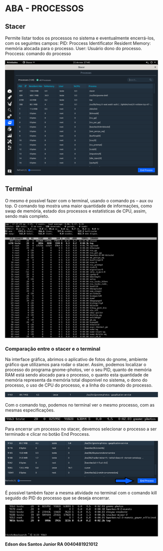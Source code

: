 # ABA - PROCESSOS

## Stacer
<p align="justify">

Permite listar todos os processos no sistema e eventualmente encerrá-los, com os seguintes campos:
PID: Proccess Identificator
Resident Memory: memória alocada para o processo.
User: Usuário dono do processo.
Proccess: comando do processo

<img src="docs/Edson/images/stacer-processes.png">

## Terminal

O mesmo é possível fazer com o terminal, usando o comando ps – aux ou top. O comando top mostra uma maior quantidade de informações, como swap de memória, estado dos processos e estatísticas de CPU, assim, sendo mais completo.

<img src="docs/Edson/images/terminal-processes.png">

### Comparação entre o stacer e o terminal

Na interface gráfica, abrimos o aplicativo de fotos do gnome, ambiente gráfico que utilizamos para rodar o stacer.
Assim, podemos localizar o processo do programa gnome-photos, ver o seu PID, quanto de memória RAM está sendo alocado para o processo, o quanto esta quantidade de memória representa da memória total disponível no sistema, o dono do processo, o uso de CPU do processo, e a linha do comando do processo.

<img src="docs/Edson/images/stacer-gnome-photos.PNG">

Com o comando top, podemos no terminal ver o mesmo processo, com as mesmas especificações.

<img src="docs/Edson/images/terminal-gnome-photos.PNG">

Para encerrar um processo no stacer, devemos selecionar o processo a ser terminado e clicar no botão End Proccess.

<img src="docs/Edson/images/stacer-end-proccess.png">

É possível também fazer a mesma atividade no terminal com o comando kill seguido do PID do processo que se deseja encerrar.

<img src="docs/Edson/images/terminal-end-proccess.png">


<strong>Edson dos Santos Junior RA 0040481921012</strong>
</p>






